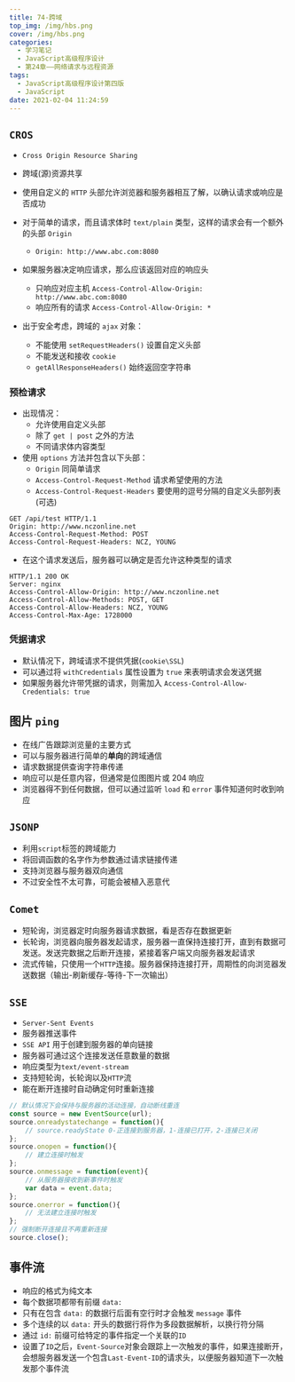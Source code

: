 ```yaml
---
title: 74-跨域
top_img: /img/hbs.png
cover: /img/hbs.png
categories:
  - 学习笔记
  - JavaScript高级程序设计
  - 第24章——网络请求与远程资源
tags:
  - JavaScript高级程序设计第四版
  - JavaScript
date: 2021-02-04 11:24:59
---
```


## `CROS`

- `Cross Origin Resource Sharing`
- 跨域(源)资源共享
- 使用自定义的 `HTTP` 头部允许浏览器和服务器相互了解，以确认请求或响应是否成功
- 对于简单的请求，而且请求体时 `text/plain` 类型，这样的请求会有一个额外的头部 `Origin`
  - `Origin: http://www.abc.com:8080`
- 如果服务器决定响应请求，那么应该返回对应的响应头
  - 只响应对应主机 `Access-Control-Allow-Origin: http://www.abc.com:8080`
  - 响应所有的请求 `Access-Control-Allow-Origin: *`

- 出于安全考虑，跨域的 `ajax` 对象：
  - 不能使用 `setRequestHeaders()` 设置自定义头部
  - 不能发送和接收 `cookie`
  - `getAllResponseHeaders()` 始终返回空字符串

### 预检请求

- 出现情况：
  - 允许使用自定义头部
  - 除了 `get | post` 之外的方法
  - 不同请求体内容类型
- 使用 `options` 方法并包含以下头部：
  - `Origin` 同简单请求
  - `Access-Control-Request-Method` 请求希望使用的方法
  - `Access-Control-Request-Headers` 要使用的逗号分隔的自定义头部列表(可选)

```http
GET /api/test HTTP/1.1
Origin: http://www.nczonline.net
Access-Control-Request-Method: POST
Access-Control-Request-Headers: NCZ, YOUNG
```

- 在这个请求发送后，服务器可以确定是否允许这种类型的请求

```http
HTTP/1.1 200 OK
Server: nginx
Access-Control-Allow-Origin: http://www.nczonline.net
Access-Control-Allow-Methods: POST, GET
Access-Control-Allow-Headers: NCZ, YOUNG
Access-Control-Max-Age: 1728000
```

### 凭据请求

- 默认情况下，跨域请求不提供凭据(`cookie\SSL`)
- 可以通过将 `withCredentials` 属性设置为 `true` 来表明请求会发送凭据
- 如果服务器允许带凭据的请求，则需加入 `Access-Control-Allow-Credentials: true`

## 图片 `ping`

- 在线广告跟踪浏览量的主要方式
- 可以与服务器进行简单的**单向**的跨域通信
- 请求数据提供查询字符串传递
- 响应可以是任意内容，但通常是位图图片或 204 响应
- 浏览器得不到任何数据，但可以通过监听 `load` 和 `error` 事件知道何时收到响应

## `JSONP`

- 利用`script`标签的跨域能力
- 将回调函数的名字作为参数通过请求链接传递
- 支持浏览器与服务器双向通信
- 不过安全性不太可靠，可能会被植入恶意代

## `Comet`

- 短轮询，浏览器定时向服务器请求数据，看是否存在数据更新
- 长轮询，浏览器向服务器发起请求，服务器一直保持连接打开，直到有数据可发送。发送完数据之后断开连接，紧接着客户端又向服务器发起请求
- 流式传输，只使用一个`HTTP`连接。服务器保持连接打开，周期性的向浏览器发送数据（输出-刷新缓存-等待-下一次输出）

## `SSE`

- `Server-Sent Events`
- 服务器推送事件
- `SSE API` 用于创建到服务器的单向链接
- 服务器可通过这个连接发送任意数量的数据
- 响应类型为`text/event-stream`
- 支持短轮询，长轮询以及`HTTP`流
- 能在断开连接时自动确定何时重新连接

```js
// 默认情况下会保持与服务器的活动连接，自动断线重连
const source = new EventSource(url);
source.onreadystatechange = function(){
    // source.readyState 0-正连接到服务器，1-连接已打开，2-连接已关闭
};
source.onopen = function(){
    // 建立连接时触发
};
source.onmessage = function(event){
    // 从服务器接收到新事件时触发
    var data = event.data;
};
source.onerror = function(){
    // 无法建立连接时触发
};
// 强制断开连接且不再重新连接
source.close();
```

## 事件流

- 响应的格式为纯文本
- 每个数据项都带有前缀 `data:`
- 只有在包含 `data:` 的数据行后面有空行时才会触发 `message` 事件
- 多个连续的以 `data:` 开头的数据行将作为多段数据解析，以换行符分隔
- 通过 `id:` 前缀可给特定的事件指定一个关联的`ID`
- 设置了`ID`之后，`Event-Source`对象会跟踪上一次触发的事件，如果连接断开，会想服务器发送一个包含`Last-Event-ID`的请求头，以便服务器知道下一次触发那个事件流